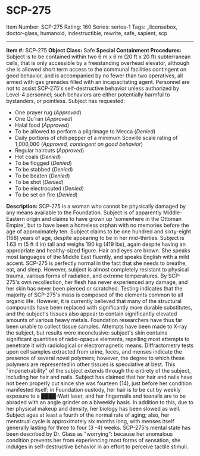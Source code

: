# SCP-275
Item Number: SCP-275
Rating: 160
Series: series-1
Tags: _licensebox, doctor-glass, humanoid, indestructible, rewrite, safe, sapient, scp

---

  
**Item #:** SCP-275 
**Object Class:** Safe
**Special Containment Procedures:** Subject is to be contained within two 6 m x 6 m (20 ft x 20 ft) subterranean cells, that is only accessible by a freestanding overhead elevator, although she is allowed short term access to the communal facilities contingent on good behavior, and is accompanied by no fewer than two operatives, all armed with gas grenades filled with an incapacitating agent.
Personnel are not to assist SCP-275's self-destructive behavior unless authorized by Level-4 personnel; such behaviors are either potentially harmful to bystanders, or pointless.
Subject has requested:
  * One prayer rug (_Approved_)
  * One Qu'ran (_Approved_)
  * Halal food (_Approved_)
  * To be allowed to perform a pilgrimage to Mecca (_Denied_)
  * Daily portions of chili pepper of a minimum Scoville scale rating of 1,000,000 (_Approved, contingent on good behavior_)
  * Regular haircuts (_Approved_)
  * Hot coals (_Denied_)
  * To be flogged (_Denied_)
  * To be stabbed (_Denied_)
  * To be beaten (_Denied_)
  * To be shot (_Denied_)
  * To be electrocuted (_Denied_)
  * To be set on fire (_Denied_)

**Description:** SCP-275 is a woman who cannot be physically damaged by any means available to the Foundation. Subject is of apparently Middle-Eastern origin and claims to have grown up 'somewhere in the Ottoman Empire', but to have been a homeless orphan with no memories before the age of approximately ten. Subject claims to be one hundred and sixty-eight (168) years of age, despite appearing to be in her mid-thirties. Subject is 1.63 m (5 ft 4 in) tall and weighs 190 kg (419 lbs), again despite having an appropriate and healthy-sized figure. Hair and eyes are brown. She speaks most languages of the Middle East fluently, and speaks English with a mild accent.
SCP-275 is perfectly normal in the fact that she needs to breathe, eat, and sleep. However, subject is almost completely resistant to physical trauma, various forms of radiation, and extreme temperatures. By SCP-275's own recollection, her flesh has never experienced any damage, and her skin has never been pierced or scratched.
Testing indicates that the majority of SCP-275's mass is composed of the elements common to all organic life. However, it is currently believed that many of the structural compounds have been replaced with significantly more durable substitutes, and the subject's tissues also appear to contain significantly elevated amounts of various heavy metals. Foundation researchers have thus far been unable to collect tissue samples.
Attempts have been made to X-ray the subject, but results were inconclusive: subject's skin contains significant quantities of radio-opaque elements, repelling most attempts to penetrate it with radiological or electromagnetic means. Diffractometry tests upon cell samples extracted from urine, feces, and menses indicate the presence of several novel polymers; however, the degree to which these polymers are represented in other tissues is speculative at best.
This "impenetrability" of the subject extends through the entirety of the subject, including her hair and nails. Subject has claimed that her hair and nails have not been properly cut since she was fourteen (14), just before her condition manifested itself; in Foundation custody, her hair is to be cut by weekly exposure to a ████-Watt laser, and her fingernails and toenails are to be abraded with an angle grinder on a biweekly basis.
In addition to this, due to her physical makeup and density, her biology has been slowed as well. Subject ages at least a fourth of the normal rate of aging; also, her menstrual cycle is approximately six months long, with menses itself generally lasting for three to four (3 -4) weeks.
SCP-275's mental state has been described by Dr. Glass as "worrying": because her anomalous condition prevents her from experiencing most forms of sensation, she indulges in self-destructive behavior in an effort to perceive tactile stimuli.
